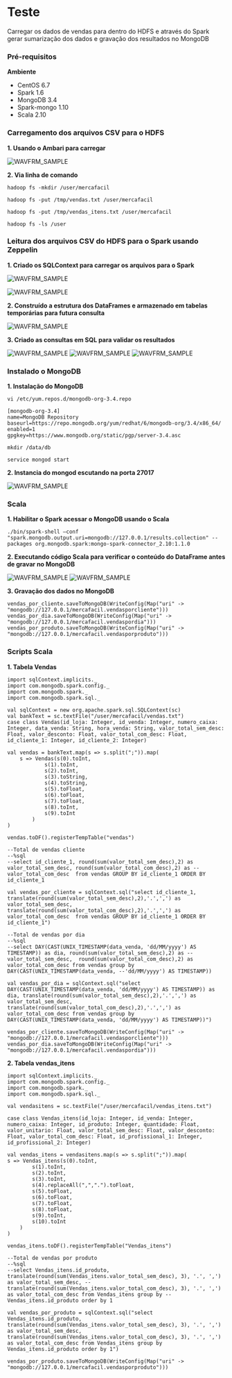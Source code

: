 # Teste #

Carregar os dados de vendas para dentro do HDFS e através do Spark gerar sumarização dos dados e gravação dos resultados no MongoDB

### Pré-requisitos ###
   **Ambiente**
   - CentOS 6.7
   - Spark 1.6
   - MongoDB 3.4
   - Spark-mongo 1.10
   - Scala 2.10
### Carregamento dos arquivos CSV para o HDFS ###
**1.	Usando o Ambari para carregar**

![WAVFRM_SAMPLE](https://github.com/bragajeferson/Teste/blob/e1e6fa7d5c67a4ea93653521345f33c35d8379ed/Ambari-HDFS.png)

**2.	Via linha de comando**

    hadoop fs -mkdir /user/mercafacil
  
    hadoop fs -put /tmp/vendas.txt /user/mercafacil
  
    hadoop fs -put /tmp/vendas_itens.txt /user/mercafacil
  
    hadoop fs -ls /user

### Leitura dos arquivos CSV do HDFS para o Spark usando Zeppelin ###

**1.	Criado os SQLContext para carregar os arquivos para o Spark**

![WAVFRM_SAMPLE](https://github.com/bragajeferson/Teste/blob/e1e6fa7d5c67a4ea93653521345f33c35d8379ed/Zepplelin-SQLContext1.png)

![WAVFRM_SAMPLE](https://github.com/bragajeferson/Teste/blob/e1e6fa7d5c67a4ea93653521345f33c35d8379ed/Zepplelin-SQLContext2.png)


**2.	Construído a estrutura dos DataFrames e armazenado em tabelas temporárias para futura consulta**

![WAVFRM_SAMPLE](https://github.com/bragajeferson/Teste/blob/e1e6fa7d5c67a4ea93653521345f33c35d8379ed/Zeppelin-DataFrame.png)

**3.	Criado as consultas em SQL para validar os resultados**

![WAVFRM_SAMPLE](https://github.com/bragajeferson/Teste/blob/e1e6fa7d5c67a4ea93653521345f33c35d8379ed/Zeppelin-Query1.png)
![WAVFRM_SAMPLE](https://github.com/bragajeferson/Teste/blob/e1e6fa7d5c67a4ea93653521345f33c35d8379ed/Zeppelin-Query2.png)
![WAVFRM_SAMPLE](https://github.com/bragajeferson/Teste/blob/e1e6fa7d5c67a4ea93653521345f33c35d8379ed/Zeppelin-Query3.png)

### Instalado o MongoDB ###
**1.	Instalação do MongoDB**

    vi /etc/yum.repos.d/mongodb-org-3.4.repo
    
    [mongodb-org-3.4]
    name=MongoDB Repository
    baseurl=https://repo.mongodb.org/yum/redhat/6/mongodb-org/3.4/x86_64/
    enabled=1
    gpgkey=https://www.mongodb.org/static/pgp/server-3.4.asc
    
    mkdir /data/db
    
    service mongod start

**2.	Instancia do mongod escutando na porta 27017**

![WAVFRM_SAMPLE](https://github.com/bragajeferson/Teste/blob/e1e6fa7d5c67a4ea93653521345f33c35d8379ed/Instancia-MongoDB.png)

### Scala ###

**1.	Habilitar o Spark acessar o MongoDB usando o Scala**

    ./bin/spark-shell –conf "spark.mongodb.output.uri=mongodb://127.0.0.1/results.collection" --packages org.mongodb.spark:mongo-spark-connector_2.10:1.1.0
    
**2.	Executando código Scala para verificar o conteúdo do DataFrame antes de gravar no MongoDB**

![WAVFRM_SAMPLE](https://github.com/bragajeferson/Teste/blob/e1e6fa7d5c67a4ea93653521345f33c35d8379ed/Scala-DataFrame.png)
![WAVFRM_SAMPLE](https://github.com/bragajeferson/Teste/blob/e1e6fa7d5c67a4ea93653521345f33c35d8379ed/Zeppelin-DataFrame2.png)

**3.	Gravação dos dados no MongoDB**

    vendas_por_cliente.saveToMongoDB(WriteConfig(Map("uri" -> "mongodb://127.0.0.1/mercafacil.vendasporcliente")))
    vendas_por_dia.saveToMongoDB(WriteConfig(Map("uri" -> "mongodb://127.0.0.1/mercafacil.vendaspordia")))
    vendas_por_produto.saveToMongoDB(WriteConfig(Map("uri" -> "mongodb://127.0.0.1/mercafacil.vendasporproduto")))

### Scripts Scala ###

**1.	Tabela Vendas**

    import sqlContext.implicits._
    import com.mongodb.spark.config._
    import com.mongodb.spark._
    import com.mongodb.spark.sql._

    val sqlContext = new org.apache.spark.sql.SQLContext(sc)
    val bankText = sc.textFile("/user/mercafacil/vendas.txt")
    case class Vendas(id_loja: Integer, id_venda: Integer, numero_caixa: Integer, data_venda: String, hora_venda: String, valor_total_sem_desc: Float, valor_desconto: Float, valor_total_com_desc: Float, id_cliente_1: Integer, id_cliente_2: Integer)

    val vendas = bankText.map(s => s.split(";")).map(
        s => Vendas(s(0).toInt, 
                s(1).toInt,
                s(2).toInt,
                s(3).toString,
                s(4).toString,
                s(5).toFloat,
                s(6).toFloat,
                s(7).toFloat,
                s(8).toInt,
                s(9).toInt
            )
    )
    
    vendas.toDF().registerTempTable("vendas")
    
    --Total de vendas cliente
    --%sql
    --select id_cliente_1, round(sum(valor_total_sem_desc),2) as valor_total_sem_desc, round(sum(valor_total_com_desc),2) as --valor_total_com_desc  from vendas GROUP BY id_cliente_1 ORDER BY id_cliente_1

    val vendas_por_cliente = sqlContext.sql("select id_cliente_1, translate(round(sum(valor_total_sem_desc),2),'.',',') as valor_total_sem_desc, translate(round(sum(valor_total_com_desc),2),'.',',') as valor_total_com_desc  from vendas GROUP BY id_cliente_1 ORDER BY id_cliente_1")

    --Total de vendas por dia
    --%sql
    --select DAY(CAST(UNIX_TIMESTAMP(data_venda, 'dd/MM/yyyy') AS TIMESTAMP)) as dia, round(sum(valor_total_sem_desc),2) as --valor_total_sem_desc,  round(sum(valor_total_com_desc),2) as valor_total_com_desc from vendas group by DAY(CAST(UNIX_TIMESTAMP(data_venda, --'dd/MM/yyyy') AS TIMESTAMP))

    val vendas_por_dia = sqlContext.sql("select DAY(CAST(UNIX_TIMESTAMP(data_venda, 'dd/MM/yyyy') AS TIMESTAMP)) as dia, translate(round(sum(valor_total_sem_desc),2),'.',',') as valor_total_sem_desc,  translate(round(sum(valor_total_com_desc),2),'.',',') as valor_total_com_desc from vendas group by DAY(CAST(UNIX_TIMESTAMP(data_venda, 'dd/MM/yyyy') AS TIMESTAMP))")

    vendas_por_cliente.saveToMongoDB(WriteConfig(Map("uri" -> "mongodb://127.0.0.1/mercafacil.vendasporcliente")))
    vendas_por_dia.saveToMongoDB(WriteConfig(Map("uri" -> "mongodb://127.0.0.1/mercafacil.vendaspordia")))

**2.	Tabela vendas_itens**

    import sqlContext.implicits._
    import com.mongodb.spark.config._
    import com.mongodb.spark._
    import com.mongodb.spark.sql._

    val vendasitens = sc.textFile("/user/mercafacil/vendas_itens.txt")

    case class Vendas_itens(id_loja: Integer, id_venda: Integer, numero_caixa: Integer, id_produto: Integer, quantidade: Float, valor_unitario: Float, valor_total_sem_desc: Float, valor_desconto: Float, valor_total_com_desc: Float, id_profissional_1: Integer, id_profissional_2: Integer)

    val vendas_itens = vendasitens.map(s => s.split(";")).map(
    s => Vendas_itens(s(0).toInt, 
            s(1).toInt,
            s(2).toInt,
            s(3).toInt,
            s(4).replaceAll(",",".").toFloat,
            s(5).toFloat,
            s(6).toFloat,
            s(7).toFloat,
            s(8).toFloat,
            s(9).toInt,
			s(10).toInt
        )
    )

    vendas_itens.toDF().registerTempTable("Vendas_itens")

    --Total de vendas por produto
    --%sql
    --select Vendas_itens.id_produto, translate(round(sum(Vendas_itens.valor_total_sem_desc), 3), '.', ',') as valor_total_sem_desc, --translate(round(sum(Vendas_itens.valor_total_com_desc), 3), '.', ',') as valor_total_com_desc from Vendas_itens group by --Vendas_itens.id_produto order by 1

    val vendas_por_produto = sqlContext.sql("select Vendas_itens.id_produto, translate(round(sum(Vendas_itens.valor_total_sem_desc), 3), '.', ',') as valor_total_sem_desc, translate(round(sum(Vendas_itens.valor_total_com_desc), 3), '.', ',') as valor_total_com_desc from Vendas_itens group by Vendas_itens.id_produto order by 1")

    vendas_por_produto.saveToMongoDB(WriteConfig(Map("uri" -> "mongodb://127.0.0.1/mercafacil.vendasporproduto")))
